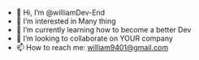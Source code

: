 - 👋 Hi, I’m @williamDev-End
- 👀 I’m interested in Many thing
- 🌱 I’m currently learning how to become a better Dev
- 💞️ I’m looking to collaborate on YOUR company
- 📫 How to reach me: 
william9401@gmail.com

